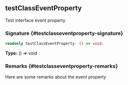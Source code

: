 ## testClassEventProperty

Test interface event property

### Signature {#testclasseventproperty-signature}

```typescript
readonly testClassEventProperty: () => void;
```

**Type:** () => void

### Remarks {#testclasseventproperty-remarks}

Here are some remarks about the event property
